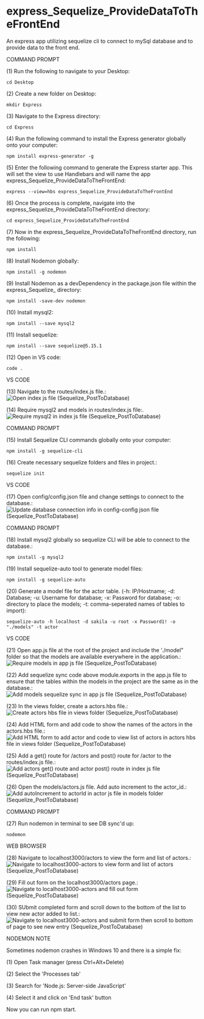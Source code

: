 # express_Sequelize_ProvideDataToTheFrontEnd
An express app utilizing sequelize cli to connect to mySql database and to provide data to the front end.

COMMAND PROMPT

(1) Run the following to navigate to your Desktop: 

    cd Desktop

(2) Create a new folder on Desktop: 

    mkdir Express

(3) Navigate to the Express directory: 

    cd Express

(4) Run the following command to install the Express generator globally onto your computer: 

    npm install express-generator -g

(5) Enter the following command to generate the Express starter app. This will set the view to use Handlebars and will name the app express_Sequelize_ProvideDataToTheFrontEnd: 

    express --view=hbs express_Sequelize_ProvideDataToTheFrontEnd

(6) Once the process is complete, navigate into the express_Sequelize_ProvideDataToTheFrontEnd directory: 

    cd express_Sequelize_ProvideDataToTheFrontEnd
    
(7) Now in the express_Sequelize_ProvideDataToTheFrontEnd directory, run the following: 

    npm install

(8) Install Nodemon globally: 

    npm install -g nodemon
    
(9) Install Nodemon as a devDependency in the package.json file within the express_Sequelize_ directory:

    npm install -save-dev nodemon
    
(10) Install mysql2:

    npm install --save mysql2

(11) Install sequelize: 

    npm install --save sequelize@5.15.1

(12) Open in VS code:

    code . 


VS CODE

(13) Navigate to the routes/index.js file.: ![Open index js file (Sequelize_PostToDatabase)](https://user-images.githubusercontent.com/35668707/69504612-753c9300-0ef2-11ea-8704-d2d9393547f7.JPG)

(14) Require mysql2 and models in routes/index.js file:. ![Require mysql2 in index js file (Sequelize_PostToDatabase)](https://user-images.githubusercontent.com/35668707/69504617-884f6300-0ef2-11ea-82f6-a3e153bbc261.JPG)

COMMAND PROMPT

(15) Install Sequelize CLI commands globally onto your computer: 

    npm install -g sequelize-cli

(16) Create necessary sequelize folders and files in project.:

    sequelize init
    

VS CODE

(17) Open config/config.json file and change settings to connect to the database.: ![Update database connection info in config-config json file (Sequelize_PostToDatabase)](https://user-images.githubusercontent.com/35668707/69504640-b59c1100-0ef2-11ea-919d-5f129e1ae1bd.JPG) 

COMMAND PROMPT

(18) Install mysql2 globally so sequelize CLI will be able to connect to the database.:

    npm install -g mysql2
    
(19) Install sequelize-auto tool to generate model files: 

    npm install -g sequelize-auto

(20) Generate a model file for the actor table. (-h: IP/Hostname; -d: Database; -u: Username for database; -x: Password for database; -o: directory to place the models; -t: comma-seperated names of tables to import):  

    sequelize-auto -h localhost -d sakila -u root -x Password1! -o "./models" -t actor
    
VS CODE

(21) Open app.js file at the root of the project and include the './model" folder so that the models are available everywhere in the application.: ![Require models in app js file (Sequelize_PostToDatabase)](https://user-images.githubusercontent.com/35668707/69504668-f562f880-0ef2-11ea-9fa9-5e0dba0d2091.JPG) 

(22) Add sequelize sync code above module.exports in the app.js file to ensure that the tables within the models in the project are the same as in the database.: ![Add models sequelize sync in app js file (Sequelize_PostToDatabase)](https://user-images.githubusercontent.com/35668707/69504681-11ff3080-0ef3-11ea-967a-2cac48f5ef8a.JPG)

(23) In the views folder, create a actors.hbs file.: ![Create actors hbs file in views folder (Sequelize_PostToDatabase)](https://user-images.githubusercontent.com/35668707/69504714-3bb85780-0ef3-11ea-8780-6d91d692bc8b.JPG)

(24) Add HTML form and add code to show the names of the actors in the actors.hbs file.: ![Add HTML form to add actor and code to view list of actors in actors hbs file in views folder (Sequelize_PostToDatabase)](https://user-images.githubusercontent.com/35668707/69504727-52f74500-0ef3-11ea-99ad-a7d667fbb6d6.JPG)

(25) Add a get() route for /actors and post() route for /actor to the routes/index.js file.: ![Add actors get() route and actor post() route in index js file (Sequelize_PostToDatabase)](https://user-images.githubusercontent.com/35668707/69504745-7ae6a880-0ef3-11ea-934d-d678f61c52b5.JPG)

(26) Open the models/actors.js file. Add auto increment to the actor_id.: ![Add autoIncrement to actorId in actor js file in models folder (Sequelize_PostToDatabase)](https://user-images.githubusercontent.com/35668707/69504761-9b166780-0ef3-11ea-9493-e670ae23d4be.JPG)

COMMAND PROMPT

(27) Run nodemon in terminal to see DB sync'd up: 

    nodemon

WEB BROWSER

(28) Navigate to localhost3000/actors to view the form and list of actors.: ![Navigate to localhost3000-actors to view form and list of actors (Sequelize_PostToDatabase)](https://user-images.githubusercontent.com/35668707/69504779-b7b29f80-0ef3-11ea-930a-dd41ab5672f0.JPG)

(29) Fill out form on the localhost3000/actors page.: ![Navigate to localhost3000-actors and fill out form (Sequelize_PostToDatabase)](https://user-images.githubusercontent.com/35668707/69504802-e29cf380-0ef3-11ea-9132-033c2b97ad58.JPG)

(30) SUbmit completed form and scroll down to the bottom of the list to view new actor added to list.: ![Navigate to localhost3000-actors and submit form then scroll to bottom of page to see new entry (Sequelize_PostToDatabase)](https://user-images.githubusercontent.com/35668707/69504814-f9434a80-0ef3-11ea-9509-0e02a1f6ce75.JPG)

NODEMON NOTE

Sometimes nodemon crashes in Windows 10 and there is a simple fix:

(1) Open Task manager (press Ctrl+Alt+Delete)

(2) Select the 'Processes tab'

(3) Search for 'Node.js: Server-side JavaScript'

(4) Select it and click on 'End task' button

Now you can run npm start.

